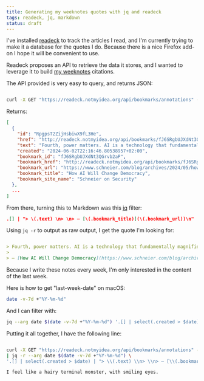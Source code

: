 ```yaml
---
title: Generating my weeknotes quotes with jq and readeck
tags: readeck, jq, markdown
status: draft
---
```


I've installed [readeck](https://readeck.org/en/) to track the articles I read,
and I'm currently trying to make it a database for the quotes I do. Because
there is a nice Firefox add-on I hope it will be convenient to use.

Readeck proposes an API to retrieve the data it stores, and I wanted to leverage
it to build [my weeknotes](/weeknotes) citations.

The API provided is very easy to query, and returns JSON:

```bash

curl -X GET "https://readeck.notmyidea.org/api/bookmarks/annotations" -H "accept: application/json" -H "authorization: Bearer <redacted>" | jq
```

Returns:
  
```json
[
  {
    "id": "RpgpsT2ZijHsbiwX9fL3He",
    "href": "http://readeck.notmyidea.org/api/bookmarks/fJ6SRgbUJXdNt3QGrvb2aP/annotations/RpgpsT2ZijHsbiwX9fL3He",
    "text": "Fourth, power matters. AI is a technology that fundamentally magnifies power of the humans who use it, but not equally across users or applications. Can we build systems that reduce power imbalances rather than increase them? Think of the privacy versus surveillance debate in the context of AI.",
    "created": "2024-06-02T22:16:46.80538957+02:00",
    "bookmark_id": "fJ6SRgbUJXdNt3QGrvb2aP",
    "bookmark_href": "http://readeck.notmyidea.org/api/bookmarks/fJ6SRgbUJXdNt3QGrvb2aP",
    "bookmark_url": "https://www.schneier.com/blog/archives/2024/05/how-ai-will-change-democracy.html",
    "bookmark_title": "How AI Will Change Democracy",
    "bookmark_site_name": "Schneier on Security"
  },
  ...
]
```

From there, turning this to Markdown was this [jq](https://jqlang.github.io/jq/manual/) filter:

```json
.[] | "> \(.text) \n> \n> — [\(.bookmark_title)](\(.bookmark_url))\n"
```

Using `jq -r` to output as raw output, I get the quote I'm looking for:

```markdown

> Fourth, power matters. AI is a technology that fundamentally magnifies power of the humans who use it, but not equally across users or applications. Can we build systems that reduce power imbalances rather than increase them? Think of the privacy versus surveillance debate in the context of AI.
> 
> — [How AI Will Change Democracy](https://www.schneier.com/blog/archives/2024/05/how-ai-will-change-democracy.html)  
```

Because I write these notes every week, I'm only interested in the content of the last week.

Here is how to get "last-week-date" on macOS:

```bash
date -v-7d +"%Y-%m-%d"
```

And I can filter with:

```bash
jq --arg date $(date -v-7d +"%Y-%m-%d") '.[] | select(.created > $date)'
```

Putting it all together, I have the following line:

```bash

curl -X GET "https://readeck.notmyidea.org/api/bookmarks/annotations" -H "accept: application/json" -H "authorization: Bearer <redacted>" \
| jq -r --arg date $(date -v-7d +"%Y-%m-%d") \
'.[] | select(.created > $date) | "> \\(.text) \\n> \\n> — [\\(.bookmark_title)](\\(.bookmark_url))\\n"'```

I feel like a hairy terminal monster, with smiling eyes.

